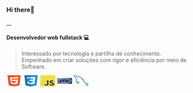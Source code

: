 ### Hi there👋 ###
__
#### Desenvolvedor web fullstack 💻
> Interessado por tecnologia e partilha de conhecimento.  
> Empenhado em criar soluções com rigor e aficiência por meio de Software.
<div> 
<img align="center" height="30" width="40" src="https://github.com/devicons/devicon/blob/master/icons/html5/html5-original.svg">
<img align="center" height="30" width="40" src="https://github.com/devicons/devicon/blob/master/icons/css3/css3-original.svg">
<img align="center" height="30" width="40" src="https://github.com/devicons/devicon/blob/master/icons/javascript/javascript-original.svg">
<img align="center" height="30" width="40" src="https://github.com/devicons/devicon/blob/master/icons/php/php-original.svg">
<img align="center" height="30" width="40" src="https://github.com/devicons/devicon/blob/master/icons/mysql/mysql-original.svg">
</div>     
<!--
buscando assim o constante aprimoramento de habilidades sociais (soft skills) e técnica.
**antunesjunior/antunesjunior** is a ✨ _special_ ✨ repository because its `README.md` (this file) appears on your GitHub profile.
Here are some ideas to get you started:
- 👯 I’m looking to collaborate on ...
- 🤔 I’m looking for help with ...
- 💬 Ask me about ...
- 📫 How to reach me: ...
- 😄 Pronouns: ...
- ⚡ Fun fact: ...
- 🌱 **I’m currently learning:** PHP, MYSQL(Maria DB)
-->

